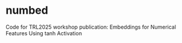 # numbed
Code for TRL2025 workshop publication: Embeddings for Numerical Features Using tanh Activation
